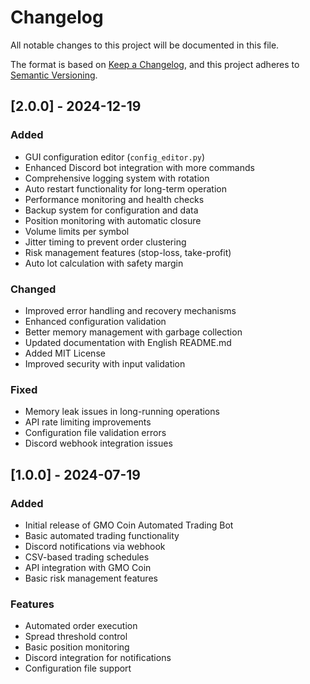 # Changelog

All notable changes to this project will be documented in this file.

The format is based on [Keep a Changelog](https://keepachangelog.com/en/1.0.0/),
and this project adheres to [Semantic Versioning](https://semver.org/spec/v2.0.0.html).

## [2.0.0] - 2024-12-19

### Added
- GUI configuration editor (`config_editor.py`)
- Enhanced Discord bot integration with more commands
- Comprehensive logging system with rotation
- Auto restart functionality for long-term operation
- Performance monitoring and health checks
- Backup system for configuration and data
- Position monitoring with automatic closure
- Volume limits per symbol
- Jitter timing to prevent order clustering
- Risk management features (stop-loss, take-profit)
- Auto lot calculation with safety margin

### Changed
- Improved error handling and recovery mechanisms
- Enhanced configuration validation
- Better memory management with garbage collection
- Updated documentation with English README.md
- Added MIT License
- Improved security with input validation

### Fixed
- Memory leak issues in long-running operations
- API rate limiting improvements
- Configuration file validation errors
- Discord webhook integration issues

## [1.0.0] - 2024-07-19

### Added
- Initial release of GMO Coin Automated Trading Bot
- Basic automated trading functionality
- Discord notifications via webhook
- CSV-based trading schedules
- API integration with GMO Coin
- Basic risk management features

### Features
- Automated order execution
- Spread threshold control
- Basic position monitoring
- Discord integration for notifications
- Configuration file support 